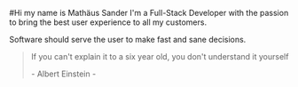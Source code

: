 #Hi my name is <span class="name">Mathäus Sander</span>
I'm a Full-Stack Developer with the passion to bring the best
user experience to all my customers.

Software should serve the user to make fast and sane decisions.


> If you can't explain it to a six year old, you don't understand it yourself
>
> \- Albert Einstein \-

